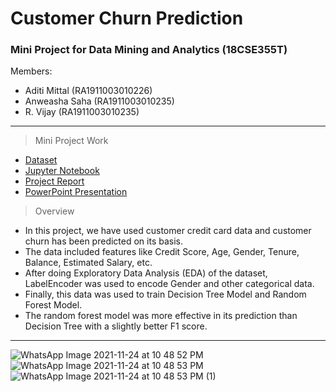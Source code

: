 # Customer Churn Prediction

### Mini Project for Data Mining and Analytics (18CSE355T)

Members:
- Aditi Mittal (RA1911003010226)
- Anweasha Saha (RA1911003010235)
- R. Vijay (RA1911003010235)

---

> Mini Project Work
- [Dataset](https://github.com/anweasha/Customer-Churn/blob/main/customerchurn.txt)
- [Jupyter Notebook](https://github.com/anweasha/Customer-Churn/blob/main/Customer_Churn.ipynb)
- [Project Report](https://github.com/anweasha/Customer-Churn/blob/main/Data%20MiningReport.docx)
- [PowerPoint Presentation]()

> Overview
- In this project, we have used customer credit card data and customer churn has been predicted on its basis.
- The data included features like Credit Score, Age, Gender, Tenure, Balance, Estimated Salary, etc.
- After doing Exploratory Data Analysis (EDA) of the dataset, LabelEncoder was used to encode Gender and other categorical data.
- Finally, this data was used to train Decision Tree Model and Random Forest Model.
- The random forest model was more effective in its prediction than Decision Tree with a slightly better F1 score.

---

![WhatsApp Image 2021-11-24 at 10 48 52 PM](https://user-images.githubusercontent.com/86158020/143285505-314f0a9f-f8d6-466e-ae4a-a15c8c940ee9.jpeg)
![WhatsApp Image 2021-11-24 at 10 48 53 PM](https://user-images.githubusercontent.com/86158020/143285795-e36542b4-3a81-4b58-a0dd-05c419a1dd5a.jpeg)
![WhatsApp Image 2021-11-24 at 10 48 53 PM (1)](https://user-images.githubusercontent.com/86158020/143285926-3d82a944-609e-4261-9288-ddf0beca8d07.jpeg)
